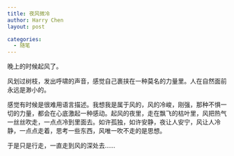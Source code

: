 ```yaml
---
title: 夜风微冷
author: Harry Chen
layout: post

categories:
  - 随笔
---
```


  晚上的时候起风了。

  风划过树枝，发出呼啸的声音，感觉自己裹挟在一种莫名的力量里。人在自然面前永远是渺小的。

  感觉有时候是很难用语言描述。我想我是属于风的，风的冷峻，刚强，那种不惧一切的力量，都会在心底激起一种感动。起风的夜里，走在飘飞的枯叶里，风把热气一丝丝吹走，一点点冷到里面去。如许孤独，如许安静，夜让人安宁，风让人冷静，一点点走着，思考一些东西，风唯一吹不走的是思想。

  于是只是行走，一直走到风的深处去……
